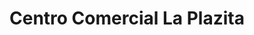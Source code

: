 ---
title: "Centro Comercial La Plazita"
url: /tamarindo/centro-comercial-la-plazita/
shop: centro comercial
---